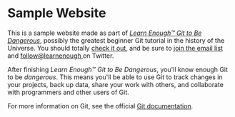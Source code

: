 # Sample Website

This is a sample website made as part of [*Learn Enough™ Git to Be
Dangerous*](http://learnenough.com/git-tutorial), possibly the
greatest
beginner Git tutorial in the history of the Universe. You should
totally [
check it out](http://learnenough.com/git-tutorial), and be sure to
[join
the email list](http://learnenough.com/#email_list) and [follow@learnenough
](http://twitter.com/learnenough) on Twitter.

After finishing *Learn Enough™ Git to Be Dangerous*, you'll know
enough Git
to be *dangerous*. This means you'll be able to use Git to track
changes in
your projects, back up data, share your work with others, and
collaborate
with programmers and other users of Git.

For more information on Git, see the official [Git documentation](https://git-scm.com/).
